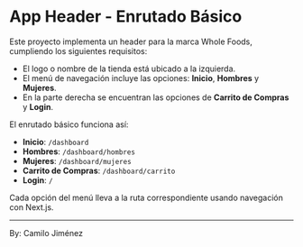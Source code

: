 # App Header - Enrutado Básico

Este proyecto implementa un header para la marca Whole Foods, cumpliendo los siguientes requisitos:

- El logo o nombre de la tienda está ubicado a la izquierda.
- El menú de navegación incluye las opciones: **Inicio**, **Hombres** y **Mujeres**.
- En la parte derecha se encuentran las opciones de **Carrito de Compras** y **Login**.

El enrutado básico funciona así:

- **Inicio**: `/dashboard`
- **Hombres**: `/dashboard/hombres`
- **Mujeres**: `/dashboard/mujeres`
- **Carrito de Compras**: `/dashboard/carrito`
- **Login**: `/`

Cada opción del menú lleva a la ruta correspondiente usando navegación con Next.js.

---

By: Camilo Jiménez